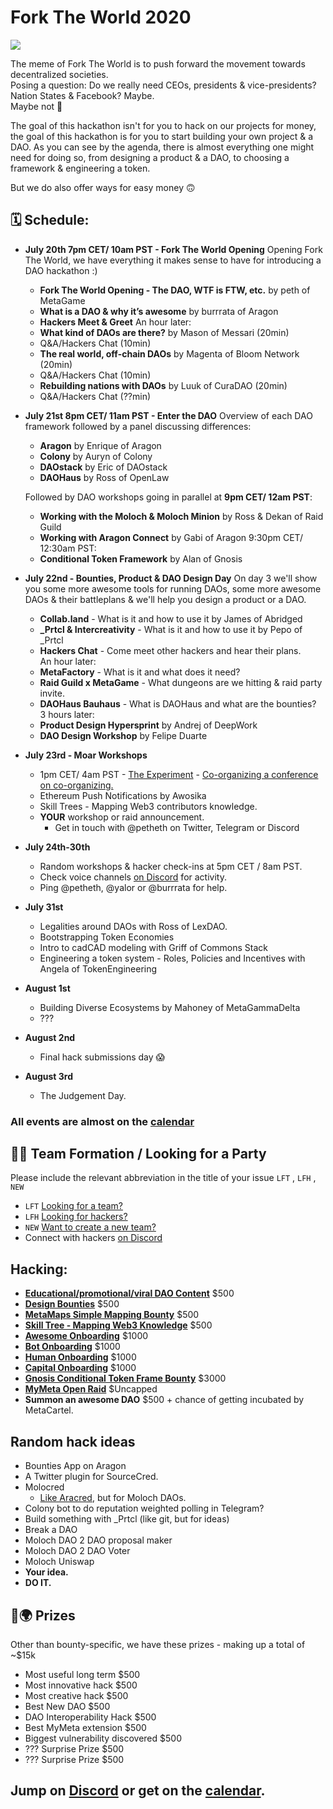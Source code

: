 # Fork The World 2020
![](https://cdn.substack.com/image/fetch/w_1456,c_limit,f_auto,q_auto:good,fl_progressive:steep/https%3A%2F%2Fbucketeer-e05bbc84-baa3-437e-9518-adb32be77984.s3.amazonaws.com%2Fpublic%2Fimages%2F8e89e6be-ea68-413b-9feb-674918e6a89f_1200x630.png)

The meme of Fork The World is to push forward the movement towards decentralized societies.  
Posing a question: Do we really need CEOs, presidents & vice-presidents?  
Nation States & Facebook? Maybe.  
Maybe not 🤷

The goal of this hackathon isn't for you to hack on our projects for money, the goal of this hackathon is for you to start building your own project & a DAO. As you can see by the agenda, there is almost everything one might need for doing so, from designing a product & a DAO, to choosing a framework & engineering a token.

But we do also offer ways for easy money 🙃

## 🗓 Schedule:
- **July 20th 7pm CET/ 10am PST - Fork The World Opening**
Opening Fork The World, we have everything it makes sense to have for introducing a DAO hackathon :)
	
	-   **Fork The World Opening - The DAO, WTF is FTW, etc.** by peth of MetaGame
    -   **What is a DAO & why it’s awesome** by burrrata of Aragon
    -   **Hackers Meet & Greet**
	An hour later:
    -   **What kind of DAOs are there?** by Mason of Messari (20min)
    - Q&A/Hackers Chat (10min)
    -   **The real world, off-chain DAOs** by Magenta of Bloom Network (20min)
    - Q&A/Hackers Chat (10min)
    -   **Rebuilding nations with DAOs** by Luuk of CuraDAO (20min)
    - Q&A/Hackers Chat (??min)
- **July 21st 8pm CET/ 11am PST - Enter the DAO**
    Overview of each DAO framework followed by a panel discussing differences:
	- **Aragon** by Enrique of Aragon
	- **Colony** by Auryn of Colony
	- **DAOstack** by Eric of DAOstack
	- **DAOHaus** by Ross of OpenLaw
	
	Followed by DAO workshops going in parallel at **9pm CET/ 12am PST**:
	- **Working with the Moloch & Moloch Minion** by Ross & Dekan of Raid Guild
	- **Working with Aragon Connect** by Gabi of Aragon
	9:30pm CET/ 12:30am PST:
	- **Conditional Token Framework** by Alan of Gnosis
- **July 22nd - Bounties, Product & DAO Design Day** 
	On day 3 we'll show you some more awesome tools for running DAOs, some more awesome DAOs & their battleplans & we'll help you design a product or a DAO.  

	-   **Collab.land** - What is it and how to use it by James of Abridged
	-   **_Prtcl & Intercreativity** - What is it and how to use it by Pepo of _Prtcl
	-   **Hackers Chat** - Come meet other hackers and hear their plans.  
	An hour later: 
	- **MetaFactory** - What is it and what does it need?  
	-   **Raid Guild x MetaGame** - What dungeons are we hitting & raid party invite. 
	-   **DAOHaus Bauhaus** - What is DAOHaus and what are the bounties?  
	3 hours later: 
	- **Product Design Hypersprint** by Andrej of DeepWork
	-   **DAO Design Workshop** by Felipe Duarte
- **July 23rd - Moar Workshops** 
	-  1pm CET/ 4am PST - [The Experiment](https://www.daoleadership.com/experiment/) - [Co-organizing a conference on co-organizing.](https://www.google.com/url?q=https://us02web.zoom.us/j/82635414269&sa=D&source=calendar&ust=1595310424057000&usg=AOvVaw11mT9SqS-RZAF1i3tPacm7)
	-   Ethereum Push Notifications by Awosika
	- Skill Trees - Mapping Web3 contributors knowledge.
	- **YOUR** workshop or raid announcement.
		- Get in touch with @petheth on Twitter, Telegram or Discord
- **July 24th-30th** 
	 - Random workshops & hacker check-ins at 5pm CET / 8am PST.
	 - Check voice channels [on Discord](https://discord.gg/zH9AJPw) for activity.
	 - Ping @petheth, @yalor or @burrrata for help.
- **July 31st**
	- Legalities around DAOs with Ross of LexDAO.
	- Bootstrapping Token Economies
	- Intro to cadCAD modeling with Griff of Commons Stack
	- Engineering a token system - Roles, Policies and Incentives with Angela of TokenEngineering
- **August 1st**
	- Building Diverse Ecosystems by Mahoney of MetaGammaDelta
	- ???
- **August 2nd**
	- Final hack submissions day 😱
- **August 3rd**
	- The Judgement Day.

### All events are almost on the [calendar](https://calendar.google.com/calendar?cid=bmloNTlrdGdhZm1tNjRlZDRxazZ1ZTh2djRAZ3JvdXAuY2FsZW5kYXIuZ29vZ2xlLmNvbQ) 



## 🧙‍♂️ Team Formation / Looking for a Party 

Please include the relevant abbreviation in the title of your issue `LFT` , `LFH` , `NEW` 

-  `LFT` [Looking for a team?](https://github.com/metafam/fork-the-world/issues/new?template=hacker-wants-team.md)
-  `LFH` [Looking for hackers?](https://github.com/metafam/fork-the-world/issues/new?template=team-wants-hacker.md) 
-  `NEW` [Want to create a new team?](https://github.com/metafam/fork-the-world/issues/new?template=idea-wants-team.md)
-   Connect with hackers [on Discord](https://discord.gg/TstFZSb)



## Hacking: 
- **[Educational/promotional/viral DAO Content](https://github.com/MetaFam/Fork-The-World/issues/1)** $500
-  **[Design Bounties](https://github.com/MetaFam/Fork-The-World/issues/3)** $500
-  **[MetaMaps Simple Mapping Bounty](https://github.com/MetaFam/Fork-The-World/issues/5)** $500
- **[Skill Tree - Mapping Web3 Knowledge](https://github.com/MetaFam/Fork-The-World/issues/4)** $500
- **[Awesome Onboarding](https://github.com/AraCartel/dao-hack-month-bounties/issues/4)** $1000
- **[Bot Onboarding](https://github.com/AraCartel/dao-hack-month-bounties/issues/3)** $1000
- **[Human Onboarding](https://github.com/AraCartel/dao-hack-month-bounties/issues/2)** $1000
- **[Capital Onboarding](https://github.com/AraCartel/dao-hack-month-bounties/issues/1)** $1000
- **[Gnosis Conditional Token Frame Bounty](https://github.com/gnosis/conditional-tokens-docs/issues/17)** $3000
-  **[MyMeta Open Raid](https://github.com/MetaFam/Fork-The-World/issues/2)** $Uncapped
- **Summon an awesome DAO** $500 + chance of getting incubated by MetaCartel.


## Random hack ideas

-   Bounties App on Aragon
-   A Twitter plugin for SourceCred.
-   Molocred
	- [Like Aracred](https://aracred.github.io/website/), but for Moloch DAOs.
-   Colony bot to do reputation weighted polling in Telegram?
-   Build something with _Prtcl (like git, but for ideas)
-   Break a DAO
-   Moloch DAO 2 DAO proposal maker
-   Moloch DAO 2 DAO Voter
-   Moloch Uniswap
- **Your idea.**
- **DO IT.**

## 🍴🌍 Prizes
Other than bounty-specific, we have these prizes - making up a total of ~$15k

-   Most useful long term $500
-   Most innovative hack $500
- Most creative hack $500
-   Best New DAO $500
-   DAO Interoperability Hack $500
-   Best MyMeta extension $500
-   Biggest vulnerability discovered $500
-   ??? Surprise Prize $500
-   ??? Surprise Prize $500

## Jump on [Discord](https://discord.gg/TstFZSb) or get on the [calendar](https://calendar.google.com/calendar?cid=bmloNTlrdGdhZm1tNjRlZDRxazZ1ZTh2djRAZ3JvdXAuY2FsZW5kYXIuZ29vZ2xlLmNvbQ).

